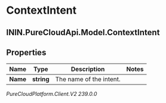 # ContextIntent

## ININ.PureCloudApi.Model.ContextIntent

## Properties

|Name | Type | Description | Notes|
|------------ | ------------- | ------------- | -------------|
| **Name** | **string** | The name of the intent. | |



_PureCloudPlatform.Client.V2 239.0.0_
